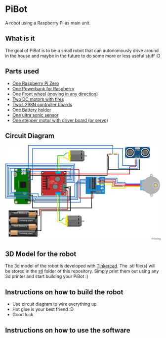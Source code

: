 # PiBot
A robot using a Raspberry Pi as main unit. 


## What is it
The goal of PiBot is to be a small robot that can autonomously drive around in the house and maybe in the future to do some more or less useful stuff :D 

## Parts used
- [One Raspberry Pi Zero](https://www.amazon.de/Raspberry-Pi-Zero-WH-512/dp/B07C7FHJDX)
- [One Powerbank for Raspberry](https://www.amazon.de/gp/product/B018R0F4YQ)
- [One Front wheel (moving in any direction)](https://www.amazon.de/gp/product/B001HGJ7GY)
- [Two DC motors with tires](https://www.amazon.de/gp/product/B06Y5RMF8Q)
- [Two L298N controller boards](https://www.amazon.de/gp/product/B077YC3JX9)
- [One Battery holder](https://www.amazon.de/gp/product/B077YC3JX9)
- [One ultra sonic sensor](https://www.amazon.de/Elegoo-HC-SR04-Ultraschallmodul-Distanzsensor-MEGA2560/dp/B01M9CMJ9O)
- [One stepper motor with driver board (or servo)](https://www.amazon.de/gp/product/B01IP7IOGQ)

## Circuit Diagram

![Circuit Diagram](docs/PiBot_circuit_diagram.png)

## 3D Model for the robot
The 3d model of the robot is developed with [Tinkercad](www.tinkercad.com).
The .stl file(s) will be stored in the [stl](stl) folder of this repository.
Simply print them out using any 3d printer and start building your PiBot :)

## Instructions on how to build the robot
- Use circuit diagram to wire everything up 
- Hot glue is your best friend :D
- Good luck

## Instructions on how to use the software
